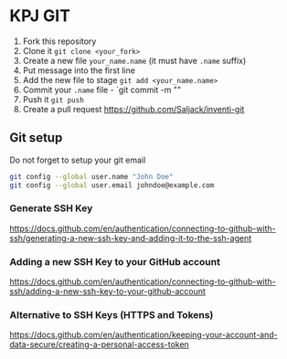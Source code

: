 # KPJ GIT
1. Fork this repository
2. Clone it `git clone <your_fork>`
3. Create a new file `your_name.name` (it must have `.name` suffix)
4. Put message into the first line 
5. Add the new file to stage `git add <your_name.name>`
6. Commit your `.name` file - `git commit -m "<Your commit message>"
7. Push it `git push`
8. Create a pull request https://github.com/Saljack/inventi-git

## Git setup
Do not forget to setup your git email
```bash
git config --global user.name "John Doe"
git config --global user.email johndoe@example.com
```
### Generate SSH Key
https://docs.github.com/en/authentication/connecting-to-github-with-ssh/generating-a-new-ssh-key-and-adding-it-to-the-ssh-agent

### Adding a new SSH Key to your GitHub account
https://docs.github.com/en/authentication/connecting-to-github-with-ssh/adding-a-new-ssh-key-to-your-github-account

### Alternative to SSH Keys (HTTPS and Tokens)
https://docs.github.com/en/authentication/keeping-your-account-and-data-secure/creating-a-personal-access-token
